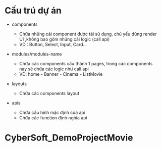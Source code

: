 # Cấu trú dự án

- components

  - Chứa những cái component được tái sử dụng, chủ yếu dùng render UI ,không bao gôm những cái logic (call api)
  - VD : Button, Select, Input, Card...

- modules/modules-name

  - Chứa các components cấu thành 1 pages, trong các components này sẽ chứa các logic như call api
  - VD: home - Banner - Cinema - ListMovie

- layouts

  - Chứa các components layout

- apis
  - Chứa cấu hình mặc định của api
  - Chứa các function định nghĩa api
# CyberSoft_DemoProjectMovie
